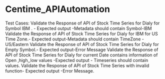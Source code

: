 # Centime_APIAutomation
Test Cases:
Validate the Response of API of Stock Time Series for Dialy for Symbol IBM . - Expected output -Metadata should contain Symbol-IBM
Validate the Response of API of Stock Time Series for Dialy for IBM for US Time Zone.- Expected output-Metadata should contain TimeZone -US/Eastern
Validate the Response of API of Stock Time Series for Dialy for Empty Symbol.- Expected output-Error Message
Validate the Response of API of Stock Time Series for Dialy for current Date contains information of Open ,high,,low values -Expected output - Timeseries should contain values.
Validate the Response of API of Stock Time Series with invalid function- Expected output -Error Message.
